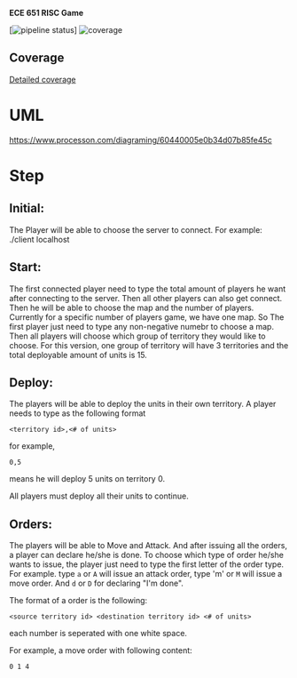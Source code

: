 **ECE 651 RISC Game**

[![pipeline status](https://gitlab.oit.duke.edu/xl340/ece651-risc/badges/master/pipeline.svg)]
![coverage](https://gitlab.oit.duke.edu/xl340/ece651-risc/badges/master/coverage.svg?job=test)
## Coverage
[Detailed coverage](https://xl340.pages.oit.duke.edu/ece651-risc/dashboard.html)

# UML
https://www.processon.com/diagraming/60440005e0b34d07b85fe45c

# Step

## Initial:

The Player will be able to choose the server to connect. For example: ./client localhost

## Start:

The first connected player need to type the total amount of players he want after connecting to the server.
Then all other players can also get connect. Then he will be able to choose the map and the number of players. Currently for a specific number of players game, we have one map. So The first player just need to type any non-negative numebr to choose a map.
Then all players will choose which group of territory they would like to choose. For this version, one group of territory will have 3 territories and the total deployable amount of units is 15. 

## Deploy:

The players will be able to deploy the units in their own territory. A player needs to type as the following format
```
<territory id>,<# of units>
```
for example,
```
0,5
```
means he will deploy 5 units on territory 0.

All players must deploy all their units to continue.

## Orders:

The players will be able to Move and Attack. And after issuing all the orders, a player can declare he/she is done. To choose which type of order he/she wants to issue, the player just need to type the first letter of the order type. For example. type `a` or `A` will issue an attack order, type 'm' or `M` will issue a move order. And `d` or `D` for declaring "I'm done".

The format of a order is the following: 
```
<source territory id> <destination territory id> <# of units>
```

each number is seperated with one white space.

For example, a move order with following content:
```
0 1 4
```

